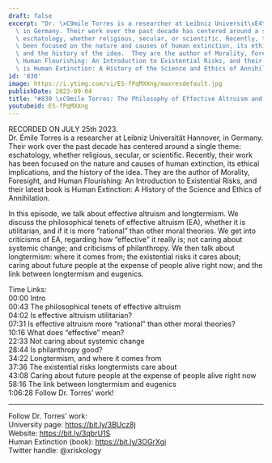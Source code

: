 ```yaml
---
draft: false
excerpt: "Dr. \xC9mile Torres is a researcher at Leibniz Universit\xE4t Hannover,\
  \ in Germany. Their work over the past decade has centered around a single theme:\
  \ eschatology, whether religious, secular, or scientific. Recently, their work has\
  \ been focused on the nature and causes of human extinction, its ethical implications,\
  \ and the history of the idea.  They are the author of Morality, Foresight, and\
  \ Human Flourishing: An Introduction to Existential Risks, and their latest book\
  \ is Human Extinction: A History of the Science and Ethics of Annihilation."
id: '830'
image: https://i.ytimg.com/vi/ES-fPqMXXng/maxresdefault.jpg
publishDate: 2023-09-04
title: "#830 \xC9mile Torres: The Philosophy of Effective Altruism and Longtermism"
youtubeid: ES-fPqMXXng
---
```

<div class="timelinks">

RECORDED ON JULY 25th 2023.  
Dr. Émile Torres is a researcher at Leibniz Universität Hannover, in Germany. Their work over the past decade has centered around a single theme: eschatology, whether religious, secular, or scientific. Recently, their work has been focused on the nature and causes of human extinction, its ethical implications, and the history of the idea.  They are the author of Morality, Foresight, and Human Flourishing: An Introduction to Existential Risks, and their latest book is Human Extinction: A History of the Science and Ethics of Annihilation.

In this episode, we talk about effective altruism and longtermism. We discuss the philosophical tenets of effective altruism (EA), whether it is utilitarian, and if it is more “rational” than other moral theories. We get into criticisms of EA, regarding how “effective” it really is; not caring about systemic change; and criticisms of philanthropy. We then talk about longtermism: where it comes from; the existential risks it cares about; caring about future people at the expense of people alive right now; and the link between longtermism and eugenics.

Time Links:  
<time>00:00</time> Intro  
<time>00:43</time> The philosophical tenets of effective altruism  
<time>04:02</time> Is effective altruism utilitarian?  
<time>07:31</time> Is effective altruism more “rational” than other moral theories?  
<time>10:16</time> What does “effective” mean?  
<time>22:33</time> Not caring about systemic change  
<time>28:44</time> Is philanthropy good?  
<time>34:22</time> Longtermism, and where it comes from  
<time>37:36</time> The existential risks longtermists care about  
<time>43:08</time> Caring about future people at the expense of people alive right now  
<time>58:16</time> The link between longtermism and eugenics  
<time>1:06:28</time> Follow Dr. Torres’ work!

---

Follow Dr. Torres’ work:  
University page: https://bit.ly/3BUcz8j  
Website: https://bit.ly/3qbrU1S  
Human Extinction (book): https://bit.ly/3OGrXgi  
Twitter handle: @xriskology
</div>

